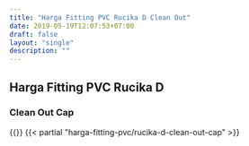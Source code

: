 ```yaml
---
title: "Harga Fitting PVC Rucika D Clean Out"
date: 2019-05-19T12:07:53+07:00
draft: false
layout: "single"
description: ""
---
```


## Harga Fitting PVC Rucika D
### Clean Out Cap
{{<kontak-button>}}
{{< partial "harga-fitting-pvc/rucika-d-clean-out-cap" >}}
